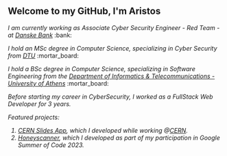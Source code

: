 <h2> Welcome to my GitHub, I'm Aristos </h2>
<!-- <img align='right' src="https://media.giphy.com/media/M9gbBd9nbDrOTu1Mqx/giphy.gif" width="200"> -->

<p><em>I am currently working as Associate Cyber Security Engineer - Red Team - at <a href="https://danskebank.dk/" target="_blank" rel="noopener noreferrer">Danske Bank</a></em> :bank:</p>
<p><em>I hold an MSc degree in Computer Science, specializing in Cyber Security from <a href="https://www.dtu.dk/" target="_blank" rel="noopener noreferrer">DTU</a></em> :mortar_board:</p> 
<p><em>I hold a BSc degree in Computer Science, specializing in Software Engineering from the <a href="https://www.di.uoa.gr/en" target="_blank" rel="noopener noreferrer">Department of Informatics & Telecommunications - University of Athens</a></em> :mortar_board:</p> 
<p><em>Before starting my career in CyberSecurity, I worked as a FullStack Web Developer for 3 years.</p> 

Featured projects:
1. <a href="https://github.com/cern/slides">CERN Slides App</a>, which I developed while working @<a href="https://cern.ch/">CERN</a>.
2. <a href="https://github.com/honeynet/honeyscanner">Honeyscanner</a>, which I developed as part of my participation in Google Summer of Code 2023.
